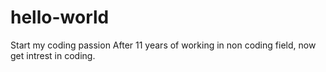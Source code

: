 # hello-world
Start my coding passion
After 11 years of working in non coding field, now get intrest in coding.
